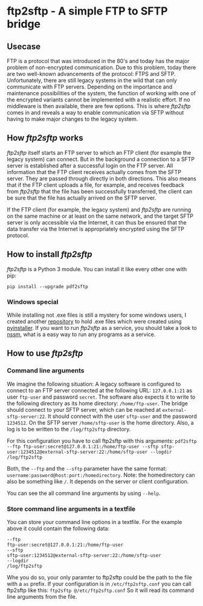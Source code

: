 # ftp2sftp - A simple FTP to SFTP bridge


## Usecase
FTP is a protocol that was introduced in the 80's and today has the major problem of non-encrypted communication. Due to this problem, today there are two well-known advancements of the protocol: FTPS and SFTP.
Unfortunately, there are still legacy systems in the wild that can only communicate with FTP servers. Depending on the importance and maintenance possibilities of the system, the function of working with one of the encrypted variants cannot be implemented with a realistic effort. If no middleware is then available, there are few options.
This is where _ftp2sftp_ comes in and reveals a way to enable communication via SFTP without having to make major changes to the legacy system.

## How _ftp2sftp_ works
_ftp2sftp_ itself starts an FTP server to which an FTP client (for example the legacy system) can connect.
But in the background a connection to a SFTP server is established after a successful login on the FTP server. All information that the FTP client receives actually comes from the SFTP server. They are passed through directly in both directions. This also means that if the FTP client uploads a file, for example, and receives feedback from _ftp2sftp_ that the file has been successfully transferred, the client can be sure that the file has actually arrived on the SFTP server.

If the FTP client (for example, the legacy system) and _ftp2sftp_ are running on the same machine or at least on the same network, and the target SFTP server is only accessible via the Internet, it can thus be ensured that the data transfer via the Internet is appropriately encrypted using the SFTP protocol.

## How to install _ftp2sftp_
_ftp2sftp_ is a Python 3 module. You can install it like every other one with pip:
```
pip install --upgrade pdf2sftp
```
### Windows special
While installing not .exe files is still a mystery for some windows users, I created another [repository](https://gitlab.com/sparrow.242.de/ftp2sftp-windows-binaries/-/tree/main) to hold .exe files which were created using [pyinstaller](https://pyinstaller.org/en/stable/).
If you want to run _ftp2sftp_ as a service, you should take a look to [nssm](https://nssm.cc), what is a easy way to run any programs as a service.


## How to use _ftp2sftp_

### Command line arguments
We imagine the following situation:
A legacy software is configured to connect to an FTP server connected at the following URL: `127.0.0.1:21` as user `ftp-user` and password `secret`. The software also expects it to write to the following directory as its home directory: `/home/ftp-user`.
The bridge should connect to your SFTP server, which can be reached at `external-sftp-server:22`. It should connect with the user `sftp-user` and the password `1234512`. On the SFTP server `/home/sftp-user` is the home directory.
Also, a log is to be written to the `/log/ftp2sftp` directory.

For this configuration you have to call ftp2sftp with this arguments:
```pdf2sftp --ftp ftp-user:secret@127.0.0.1:21:/home/ftp-user --sftp sftp-user:1234512@external-sftp-server:22:/home/sftp-user --logdir /log/ftp2sftp```

Both, the `--ftp` and the `--sftp` parameter have the same format: `username:password@host:port:/homedirectory`. Note: the homedirectory can also be something like `/`. It depends on the server or client configuration.

You can see the all command line arguments by using `--help`.

### Store command line arguments in a textfile

You can store your command line options in a textfile. For the example above it could contain the following data:
```
--ftp
ftp-user:secret@127.0.0.1:21:/home/ftp-user
--sftp
sftp-user:1234512@external-sftp-server:22:/home/sftp-user
--logdir
/log/ftp2sftp
```
Whe you do so, your only paramter to ftp2sftp could be the path to the file with a `as` prefix. If your configuration is in `/etc/ftp2sftp.conf` you can call ftp2sftp like this:
```ftp2sftp @/etc/ftp2sftp.conf```
So it will read its command line arguments from the file.